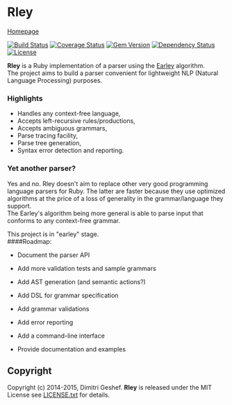 Rley
===========
[Homepage](https://github.com/famished-tiger/Rley) 


[![Build Status](https://travis-ci.org/famished-tiger/Rley.svg?branch=master)](https://travis-ci.org/famished-tiger/Rley)
[![Coverage Status](https://img.shields.io/coveralls/famished-tiger/Rley.svg)](https://coveralls.io/r/famished-tiger/Rley?branch=master)
[![Gem Version](https://badge.fury.io/rb/rley.svg)](http://badge.fury.io/rb/rley)
[![Dependency Status](https://gemnasium.com/famished-tiger/Rley.svg)](https://gemnasium.com/famished-tiger/Rley)
[![License](https://img.shields.io/badge/license-MIT-brightgreen.svg?style=flat)](https://github.com/famished-tiger/Rley/blob/master/LICENSE.txt)

__Rley__ is a Ruby implementation of a parser using the [Earley](http://en.wikipedia.org/wiki/Earley_parser) algorithm.  
The project aims to build a parser convenient for lightweight NLP (Natural Language Processing) purposes.  

### Highlights ###
* Handles any context-free language,
* Accepts left-recursive rules/productions,
* Accepts ambiguous grammars,
* Parse tracing facility,
* Parse tree generation,
* Syntax error detection and reporting.


### Yet another parser? ###
Yes and no. Rley doesn't aim to replace other very good programming language parsers for Ruby.
The latter are faster because they use optimized algorithms at the price of a loss of generality
in the grammar/language they support.  
The Earley's algorithm being more general is able to parse input that conforms to any context-free grammar.

This project is in "earley" stage.  
####Roadmap:
- Document the parser API
- Add more validation tests and sample grammars
- Add AST generation (and semantic actions?)
- Add DSL for grammar specification
- Add grammar validations
- Add error reporting

- Add a command-line interface
- Provide documentation and examples



Copyright
---------
Copyright (c) 2014-2015, Dimitri Geshef. 
__Rley__ is released under the MIT License see [LICENSE.txt](https://github.com/famished-tiger/Rley/blob/master/LICENSE.txt) for details.
